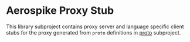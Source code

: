 # Aerospike Proxy Stub

This library subproject contains proxy server and language specific
client stubs for the proxy generated from `proto` definitions in [proto](../proto) subproject.
